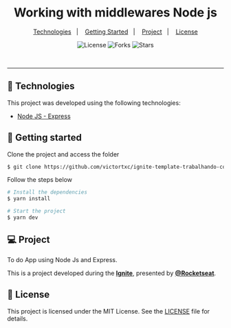 <div align="center">
    <h1>Working with middlewares Node js</h1>
</div>

<p align="center">
  <a href="#-technologies">Technologies</a>&nbsp;&nbsp;&nbsp;|&nbsp;&nbsp;&nbsp;
  <a href="#-getting-started">Getting Started</a>&nbsp;&nbsp;&nbsp;|&nbsp;&nbsp;&nbsp;
  <a href="#-project">Project</a>&nbsp;&nbsp;&nbsp;|&nbsp;&nbsp;&nbsp;
  <a href="#-license">License</a>
</p>

<p align="center">
  <img  src="https://img.shields.io/static/v1?label=license&message=MIT&color=FFFFFF&labelColor=32B768" alt="License">
  
  <img src="https://img.shields.io/github/forks/victortxc/ignite-template-trabalhando-com-middlewares?label=forks&message=MIT&color=FFFFFF&labelColor=32B768" alt="Forks">

  <img src="https://img.shields.io/github/stars/victortxc/ignite-template-trabalhando-com-middlewares?label=stars&message=MIT&color=FFFFFF&labelColor=32B768" alt="Stars">
</p>

<br>

---

## 🧪 Technologies

This project was developed using the following technologies:

-   [Node JS - Express](https://expressjs.com/pt-br/)

## 🚀 Getting started

Clone the project and access the folder

```bash
$ git clone https://github.com/victortxc/ignite-template-trabalhando-com-middlewares.git && cd ignite-template-trabalhando-com-middlewares
```

Follow the steps below

```bash
# Install the dependencies
$ yarn install

# Start the project
$ yarn dev
```

## 💻 Project

To do App using Node Js and Express.

This is a project developed during the **[Ignite](https://rocketseat.com.br/ignite)**, presented by **[@Rocketseat](https://github.com/Rocketseat)**.

## 📝 License

This project is licensed under the MIT License. See the [LICENSE](LICENSE.md) file for details.
